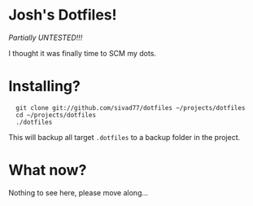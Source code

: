Josh's Dotfiles!
==============

*Partially UNTESTED!!!*

I thought it was finally time to SCM my dots.

Installing?
===========

      git clone git://github.com/sivad77/dotfiles ~/projects/dotfiles
      cd ~/projects/dotfiles
      ./dotfiles

This will backup all target `.dotfiles` to a backup folder in the project.

What now?
=========
Nothing to see here, please move along...
